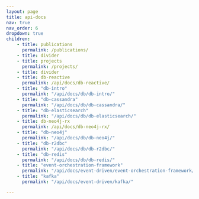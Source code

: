 ```yaml
---
layout: page
title: api-docs
nav: true
nav_order: 6
dropdown: true
children:
    - title: publications
      permalink: /publications/
    - title: divider
    - title: projects
      permalink: /projects/
    - title: divider
    - title: db-reactive
      permalink: /api/docs/db-reactive/
    - title: "db-intro"
      permalink: "/api/docs/db/db-intro/"
    - title: "db-cassandra"
      permalink: "/api/docs/db/db-cassandra/"
    - title: "db-elasticsearch"
      permalink: "/api/docs/db/db-elasticsearch/"
    - title: db-neo4j-rx
      permalink: /api/docs/db-neo4j-rx/
    - title: "db-neo4j"
      permalink: "/api/docs/db/db-neo4j/"
    - title: "db-r2dbc"
      permalink: "/api/docs/db/db-r2dbc/"
    - title: "db-redis"
      permalink: "/api/docs/db/db-redis/"
    - title: "event-orchestration-framework"
      permalink: "/api/docs/event-driven/event-orchestration-framework/"      
    - title: "kafka"
      permalink: "/api/docs/event-driven/kafka/"  

---
```

